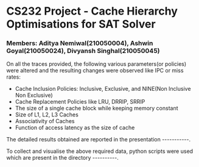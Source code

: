 # CS232 Project - Cache Hierarchy Optimisations for SAT Solver
### Members: Aditya Nemiwal(210050004), Ashwin Goyal(210050024), Divyansh Singhal(210050045)
On all the traces provided, the following various parameters(or policies) were altered and the resulting changes were observed like IPC or miss rates:
- Cache Inclusion Policies: Inclusive, Exclusive, and NINE(Non Inclusive Non Exclusive)
- Cache Replacement Policies like LRU, DRRIP, SRRIP
- The size of a single cache block while keeping memory constant
- Size of L1, L2, L3 Caches
- Associativity of Caches
- Function of access latency as the size of cache

The detailed results obtained are reported in the presentation -----------.

To collect and visualise the above required data, python scripts were used which are present in the directory ----------.
